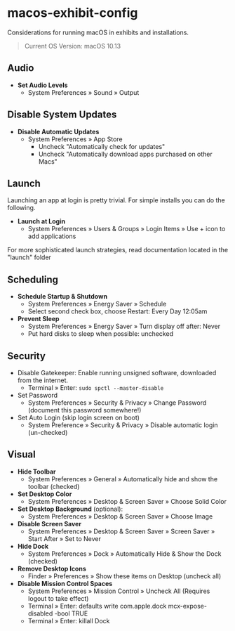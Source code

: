 # macos-exhibit-config
Considerations for running macOS in exhibits and installations. 

> Current OS Version: macOS 10.13


## Audio
  * __Set Audio Levels__
    * System Preferences » Sound » Output

## Disable System Updates
  * __Disable Automatic Updates__
    * System Preferences » App Store
      * Uncheck "Automatically check for updates"
      * Uncheck "Automatically download apps purchased on other Macs"

## Launch
Launching an app at login is pretty trivial. For simple installs you can do the following. 
  * __Launch at Login__
    * System Preferences » Users & Groups » Login Items » Use + icon to add applications

For more sophisticated launch strategies, read documentation located in the "launch" folder

## Scheduling
  * __Schedule Startup & Shutdown__
    * System Preferences » Energy Saver » Schedule
    * Select second check box, choose Restart: Every Day 12:05am
  * __Prevent Sleep__
    * System Preferences » Energy Saver » Turn display off after: Never
    * Put hard disks to sleep when possible: unchecked
    
## Security
  * Disable Gatekeeper: Enable running unsigned software, downloaded from the internet.
    * Terminal » Enter: `sudo spctl --master-disable`
  * Set Password
    * System Preferences » Security & Privacy » Change Password (document this password somewhere!)
  * Set Auto Login (skip login screen on boot)
    * System Preference » Security & Privacy » Disable automatic login (un-checked)
    
## Visual
  * __Hide Toolbar__
    * System Preferences » General » Automatically hide and show the toolbar (checked)
  * __Set Desktop Color__
    * System Preferences » Desktop & Screen Saver » Choose Solid Color
  * __Set Desktop Background__ (optional): 
    * System Preferences » Desktop & Screen Saver » Choose Image
  * __Disable Screen Saver__
    * System Preferences » Desktop & Screen Saver » Screen Saver » Start After » Set to Never
  * __Hide Dock__
    * System Preferences » Dock » Automatically Hide & Show the Dock (checked)
  * __Remove Desktop Icons__
    * Finder » Preferences » Show these items on Desktop (uncheck all)
  * __Disable Mission Control Spaces__
    * System Preferences » Mission Control » Uncheck All (Requires logout to take effect)
    * Terminal » Enter: defaults write com.apple.dock mcx-expose-disabled -bool TRUE
    * Terminal » Enter: killall Dock
